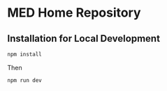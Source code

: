 # MED Home Repository 

## Installation for Local Development

```bash
npm install
```

Then

```bash
npm run dev
```
